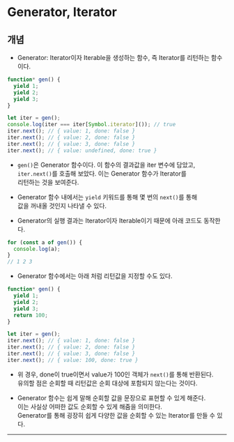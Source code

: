# Generator, Iterator

<h2>개념</h2>

- Generator: Iterator이자 Iterable을 생성하는 함수, 즉 Iterator를 리턴하는 함수이다.

```js
function* gen() {
  yield 1;
  yield 2;
  yield 3;
}

let iter = gen();
console.log(iter === iter[Symbol.iterator]()); // true
iter.next(); // { value: 1, done: false }
iter.next(); // { value: 2, done: false }
iter.next(); // { value: 3, done: false }
iter.next(); // { value: undefined, done: true }
```

- `gen()`은 Generator 함수이다. 이 함수의 결과값을 iter 변수에 담았고,  
  `iter.next()`를 호출해 보았다. 이는 Generator 함수가 Iterator를  
  리턴하는 것을 보여준다.

- Generator 함수 내에서는 `yield` 키워드를 통해 몇 번의 `next()`를 통해  
  값을 꺼내올 것인지 나타낼 수 있다.

- Generator의 실행 결과는 Iterator이자 Iterable이기 때문에 아래 코드도 동작한다.

```js
for (const a of gen()) {
  console.log(a);
}
// 1 2 3
```

- Generator 함수에서는 아래 처럼 리턴값을 지정할 수도 있다.

```js
function* gen() {
  yield 1;
  yield 2;
  yield 3;
  return 100;
}

let iter = gen();
iter.next(); // { value: 1, done: false }
iter.next(); // { value: 2, done: false }
iter.next(); // { value: 3, done: false }
iter.next(); // { value: 100, done: true }
```

- 위 경우, done이 true이면서 value가 100인 객체가 `next()`를 통해 반환된다.  
  유의할 점은 순회할 때 리턴값은 순회 대상에 포함되지 않는다는 것이다.

- Generator 함수는 쉽게 말해 순회할 값을 문장으로 표현할 수 있게 해준다.  
  이는 사실상 어떠한 값도 순회할 수 있게 해줌을 의미한다.  
  Generator를 통해 굉장히 쉽게 다양한 값을 순회할 수 있는 Iterator를 만들 수 있다.

<hr/>
